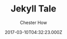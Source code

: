 ---
title: Jekyll Tale
github: https://github.com/chesterhow/tale
demo: https://chesterhow.github.io/tale/
author: Chester How
ssg:
  - Jekyll
cms:
  - No Cms
date: 2017-03-10T04:32:23.000Z
description: Minimal Jekyll theme for storytellers
stale: true
---